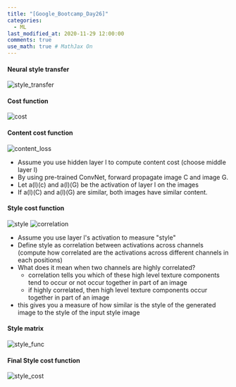 ```yaml
---
title: "[Google_Bootcamp_Day26]"
categories: 
  - ML
last_modified_at: 2020-11-29 12:00:00
comments: true
use_math: true # MathJax On
---
```


#### Neural style transfer
![style_transfer](https://user-images.githubusercontent.com/62474292/100525599-696e6580-3205-11eb-81d6-0d875945fdd1.png)

#### Cost function
![cost](https://user-images.githubusercontent.com/62474292/100525602-6d01ec80-3205-11eb-8844-b3a061cd8b77.png)

#### Content cost function
![content_loss](https://user-images.githubusercontent.com/62474292/100525603-73906400-3205-11eb-9021-75ba74cbd8d0.png)

- Assume you use hidden layer l to compute content cost (choose middle layer l)
- By using pre-trained ConvNet, forward propagate image C and image G.
- Let a(l)(c) and a(l)(G) be the activation of layer l on the images
- If a(l)(C) and a(l)(G) are similar, both images have similar content.

#### Style cost function
![style](https://user-images.githubusercontent.com/62474292/100531010-88d4b500-323c-11eb-9723-7eee4cd9ff62.png)
![correlation](https://user-images.githubusercontent.com/62474292/100531012-8bcfa580-323c-11eb-9234-2666d60b5448.png)

- Assume you use layer l's activation to measure "style"
- Define style as correlation between activations across channels (compute how correlated are the activations across different channels in each positions)
- What does it mean when two channels are highly correlated?
  - correlation tells you which of these high level texture components tend to occur or not occur together in part of an image
  - if highly correlated, then high level texture components occur together in part of an image
- this gives you a measure of how similar is the style of the generated image to the style of the input style image

#### Style matrix
![style_func](https://user-images.githubusercontent.com/62474292/100532120-896e4b00-323e-11eb-9556-27578604eb9c.png)

#### Final Style cost function
![style_cost](https://user-images.githubusercontent.com/62474292/100532196-8e32ff00-323e-11eb-8211-23771347cf53.png)

